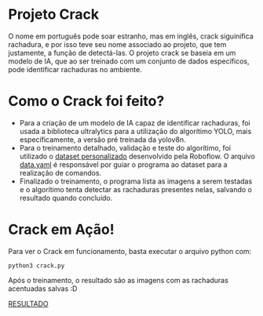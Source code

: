 # Projeto Crack
O nome em português pode soar estranho, mas em inglês, crack siguinifica rachadura, e por isso teve seu nome associado ao projeto, que tem justamente, a função de detectá-las. O projeto crack se baseia em um modelo de IA, que ao ser treinado com um conjunto de dados específicos, pode identificar rachaduras no ambiente.

# Como o Crack foi feito?
- Para a criação de um modelo de IA capaz de identificar rachaduras, foi usada a biblioteca ultralytics para a utilização do algorítimo YOLO, mais específicamente, a versão pré treinada da yolov8n.
- Para o treinamento detalhado, validação e teste do algorítimo, foi utilizado o [dataset personalizado](https://universe.roboflow.com/university-bswxt/crack-bphdr/dataset/2) desenvolvido pela Roboflow. O arquivo [data.yaml](data.yaml) é responsável por guiar o programa ao dataset para a realização de comandos.
- Finalizado o treinamento, o programa lista as imagens a serem testadas e o algorítimo tenta detectar as rachaduras presentes nelas, salvando o resultado quando concluído.

# Crack em Ação!
Para ver o Crack em funcionamento, basta executar o arquivo python com:
```
python3 crack.py
```
Após o treinamento, o resultado são as imagens com as rachaduras acentuadas salvas :D

[RESULTADO](https://drive.google.com/file/d/1gj5oLly-HEsA_xFprYa6xWMm2sZzMDs8/view?usp=sharing)
